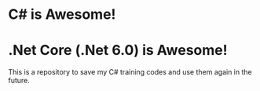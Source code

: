 # C# is Awesome!

# .Net Core (.Net 6.0) is Awesome!

This is a repository to save my C# training codes and use them again in the future.